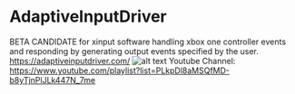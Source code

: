 # AdaptiveInputDriver
BETA CANDIDATE for xinput software handling xbox one controller events and responding by generating output events specified by the user.
https://adaptiveinputdriver.com/
![alt text](https://github.com/WindowStations/AdaptiveInputDriver/assets/39764372/ee21a9af-9af4-478e-b2d6-a06f6df22efb)
Youtube Channel: https://www.youtube.com/playlist?list=PLkpDl8aMSQfMD-b8yTjnPlJLk447N_7me

